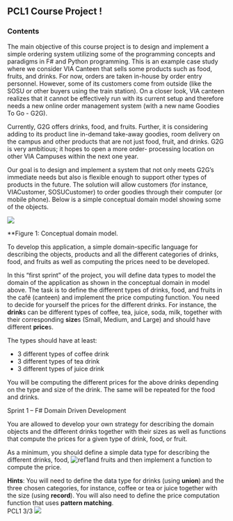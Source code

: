 ﻿## PCL1  Course Project !

### Contents 

The main objective of this course project is to design and implement a simple ordering system utilizing some of the programming concepts and paradigms in F# and Python programming.  This is an example case study where we consider VIA Canteen that sells some products such as food, fruits, and drinks. For now, orders are taken in-house by order entry personnel. However, some of its customers come from outside (like the SOSU or other buyers using the train station). On a closer look, VIA canteen realizes that it cannot be effectively run with its current setup and therefore needs a new online order management system (with a new name Goodies To Go - G2G).  

Currently, G2G offers drinks, food, and fruits. Further, it is considering adding to its product line in-demand take-away goodies, room delivery on the campus and other products that are not just  food,  fruit,  and  drinks.  G2G  is  very  ambitious;  it  hopes  to  open  a  more  order- processing location on other VIA Campuses within the next one year.  

Our goal is to design and implement a system that not only meets G2G’s immediate needs but also is flexible enough to support other types of products in the future. The solution will allow customers (for instance, VIACustomer, SOSUCustomer) to order goodies through their computer (or mobile phone). Below is a simple conceptual domain model showing some of the objects. 

![](Docs/domain_model.png)

**Figure 1: Conceptual domain model.

To develop this application, a simple domain-specific language for describing the objects, products and all the different categories of drinks, food, and fruits as well as computing the prices need to be developed. 

In this “first sprint” of the project, you will define data types to model the domain of the application as shown in the conceptual domain in model above. The task is to define the different types of drinks, food, and fruits in the café (canteen) and implement the price computing function. You need to decide for yourself the prices for the different drinks. For instance, the **drink**s can be different types of coffee, tea, juice, soda, milk, together with their corresponding **size**s (Small, Medium, and Large) and should have different **price**s.  

The types should have at least: 

- 3 different types of coffee drink 
- 3 different types of tea drink 
- 3 different types of juice drink 

You will be computing the different prices for the above drinks depending on the type and size of the drink. The same will be repeated for the food and drinks. 

<a name="_page1_x54.00_y652.92"></a>Sprint 1 – F# Domain Driven Development 

You are allowed to develop your own strategy for describing the domain objects and the different drinks together with their sizes as well as functions that compute the prices for a given type of drink, food, or fruit. 

As a minimum, you should define a simple data type for describing the different drinks, food, ![ref1]and fruits and then implement a function to compute the price.  

**Hints**: You will need to define the data type for drinks (using **union**) and the three chosen categories, for instance, coffee or tea or juice together with the size (using **record**). You will also need to define the price computation function that uses **pattern matching**.  
PCL1  3/3 ![](Aspose.Words.035ea645-0524-43c3-aa58-b027352c0fef.004.png)

[ref1]: Aspose.Words.035ea645-0524-43c3-aa58-b027352c0fef.003.png
